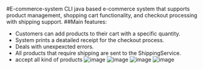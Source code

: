 #E-commerce-system
CLI java based e-commerce system that supports product management, shopping cart functionality, and checkout processing with shipping support.
##Main features:
- Customers can add products to their cart with a specific quantity.
- System prints a deatailed receipt for the checkout process.
- Deals with unexpexcted errors.
- All products that require shipping are sent to the ShippingService.
- accept all kind of products
![image](https://github.com/user-attachments/assets/833cbacd-32f6-4775-a5b8-31f28d87a28e)
![image](https://github.com/user-attachments/assets/4a9f7ba2-d580-4856-94cc-1c9d25881474)
![image](https://github.com/user-attachments/assets/fdd0222e-fd4f-4308-8afa-cb3389978270)
![image](https://github.com/user-attachments/assets/b300dbfe-fbf5-441b-b5c0-de22fbb8d036)
